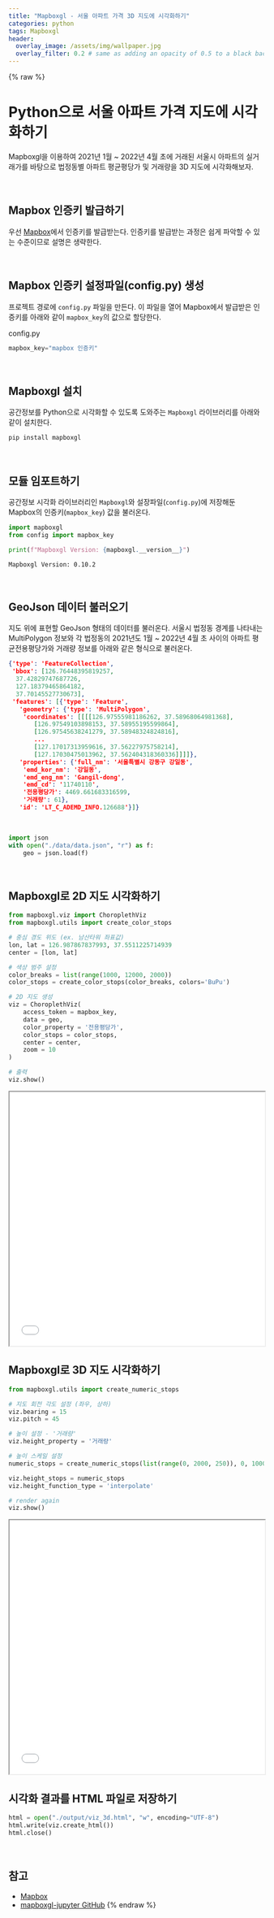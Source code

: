 ```yaml
---
title: "Mapboxgl - 서울 아파트 가격 3D 지도에 시각화하기"
categories: python
tags: Mapboxgl
header:
  overlay_image: /assets/img/wallpaper.jpg
  overlay_filter: 0.2 # same as adding an opacity of 0.5 to a black background
---
```

{% raw %}
# Python으로 서울 아파트 가격 지도에 시각화하기

Mapboxgl을 이용하여 2021년 1월 ~ 2022년 4월 초에 거래된 서울시 아파트의 실거래가를 바탕으로 법정동별 아파트 평균평당가 및 거래량을 3D 지도에 시각화해보자.

<br>

## Mapbox 인증키 발급하기

우선 [Mapbox](https://www.mapbox.com/)에서 인증키를 발급받는다. 인증키를 발급받는 과정은 쉽게 파악할 수 있는 수준이므로 설명은 생략한다.

<br>

## Mapbox 인증키 설정파일(config.py) 생성

프로젝트 경로에 `config.py` 파일을 만든다. 이 파일을 열어 Mapbox에서 발급받은 인증키를 아래와 같이 `mapbox_key`의 값으로 할당한다.

config.py
```python
mapbox_key="mapbox 인증키"
```

<br>

## Mapboxgl 설치

공간정보를 Python으로 시각화할 수 있도록 도와주는 `Mapboxgl` 라이브러리를 아래와 같이 설치한다. 

```bash
pip install mapboxgl
```

<br>

## 모듈 임포트하기

공간정보 시각화 라이브러리인 `Mapboxgl`와 설장파일(`config.py`)에 저장해둔 Mapbox의 인증키(`mapbox_key`) 값을 불러온다.


```python
import mapboxgl
from config import mapbox_key

print(f"Mapboxgl Version: {mapboxgl.__version__}")
```

    Mapboxgl Version: 0.10.2
    

<br>

## GeoJson 데이터 불러오기

지도 위에 표현할 GeoJson 형태의 데이터를 불러온다. 서울시 법정동 경계를 나타내는 MultiPolygon 정보와 각 법정동의 2021년도 1월 ~ 2022년 4월 초 사이의 아파트 평균전용평당가와 거래량 정보를 아래와 같은 형식으로 불러온다.

```json
{'type': 'FeatureCollection',
 'bbox': [126.76448395819257,
  37.42829747687726,
  127.18379465864182,
  37.70145527730673],
 'features': [{'type': 'Feature',
   'geometry': {'type': 'MultiPolygon',
    'coordinates': [[[[126.97555981186262, 37.58968064981368],
       [126.97549103898153, 37.58955195599864],
       [126.97545638241279, 37.58948324824816],
       ...
       [127.17017313959616, 37.56227975758214],
       [127.17030475013962, 37.562404318360336]]]]},
   'properties': {'full_nm': '서울특별시 강동구 강일동',
    'emd_kor_nm': '강일동',
    'emd_eng_nm': 'Gangil-dong',
    'emd_cd': '11740110',
    '전용평당가': 4469.661683316599,
    '거래량': 61},
   'id': 'LT_C_ADEMD_INFO.126688'}]}
```


<br>

```python
import json
with open("./data/data.json", "r") as f:
    geo = json.load(f)
```

<br>

## Mapboxgl로 2D 지도 시각화하기


```python
from mapboxgl.viz import ChoroplethViz
from mapboxgl.utils import create_color_stops

# 중심 경도 위도 (ex. 남산타워 좌표값)
lon, lat = 126.987867837993, 37.5511225714939
center = [lon, lat]

# 색상 범주 설정
color_breaks = list(range(1000, 12000, 2000))
color_stops = create_color_stops(color_breaks, colors='BuPu')

# 2D 지도 생성
viz = ChoroplethViz(
    access_token = mapbox_key,
    data = geo,
    color_property = '전용평당가',
    color_stops = color_stops,
    center = center,
    zoom = 10
)

# 출력
viz.show()
```

<iframe
  src="/assets/html/mapboxgl/viz_2d.html"
  style="width:100%; height:500px;"
></iframe>

<br>

## Mapboxgl로 3D 지도 시각화하기


```python
from mapboxgl.utils import create_numeric_stops

# 지도 회전 각도 설정 (좌우, 상하)
viz.bearing = 15
viz.pitch = 45

# 높이 설정 - '거래량'
viz.height_property = '거래량'

# 높이 스케일 설정
numeric_stops = create_numeric_stops(list(range(0, 2000, 250)), 0, 10000)

viz.height_stops = numeric_stops
viz.height_function_type = 'interpolate'

# render again
viz.show()
```

<iframe
  src="/assets/html/mapboxgl/viz_3d.html"
  style="width:100%; height:500px;"
></iframe>

<br>

## 시각화 결과를 HTML 파일로 저장하기


```python
html = open("./output/viz_3d.html", "w", encoding="UTF-8")
html.write(viz.create_html())
html.close()
```

<br>

## 참고

- [Mapbox](https://www.mapbox.com/)
- [mapboxgl-jupyter GitHub](https://github.com/mapbox/mapboxgl-jupyter)
{% endraw %}